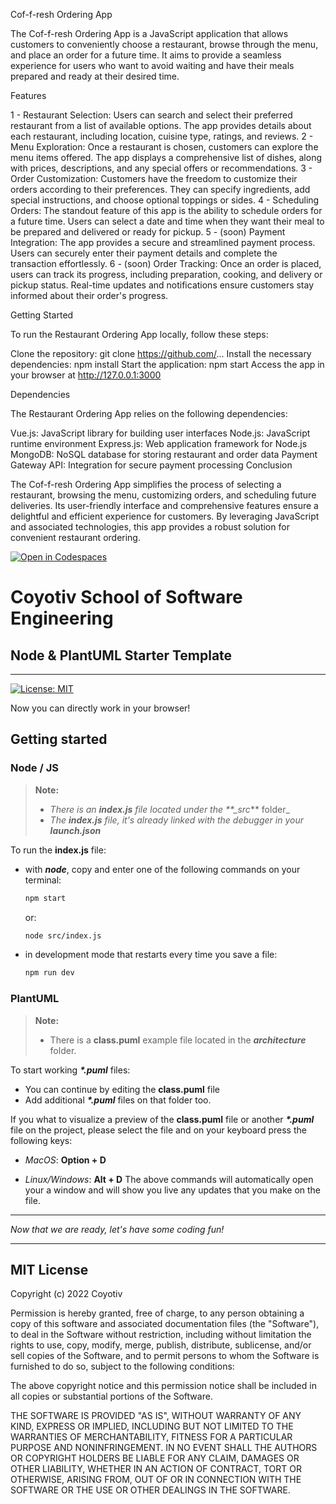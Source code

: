 Cof-f-resh Ordering App

The Cof-f-resh Ordering App is a JavaScript application that allows customers to conveniently choose a restaurant, browse through the menu, and place an order for a future time. It aims to provide a seamless experience for users who want to avoid waiting and have their meals prepared and ready at their desired time.

Features

1 - Restaurant Selection: Users can search and select their preferred restaurant from a list of available options. The app provides details about each restaurant, including location, cuisine type, ratings, and reviews.
2 - Menu Exploration: Once a restaurant is chosen, customers can explore the menu items offered. The app displays a comprehensive list of dishes, along with prices, descriptions, and any special offers or recommendations.
3 - Order Customization: Customers have the freedom to customize their orders according to their preferences. They can specify ingredients, add special instructions, and choose optional toppings or sides.
4 - Scheduling Orders: The standout feature of this app is the ability to schedule orders for a future time. Users can select a date and time when they want their meal to be prepared and delivered or ready for pickup.
5 - (soon) Payment Integration: The app provides a secure and streamlined payment process. Users can securely enter their payment details and complete the transaction effortlessly.
6 - (soon) Order Tracking: Once an order is placed, users can track its progress, including preparation, cooking, and delivery or pickup status. Real-time updates and notifications ensure customers stay informed about their order's progress.

Getting Started

To run the Restaurant Ordering App locally, follow these steps:

Clone the repository: git clone https://github.com/...
Install the necessary dependencies: npm install
Start the application: npm start
Access the app in your browser at http://127.0.0.1:3000

Dependencies

The Restaurant Ordering App relies on the following dependencies:

Vue.js: JavaScript library for building user interfaces
Node.js: JavaScript runtime environment
Express.js: Web application framework for Node.js
MongoDB: NoSQL database for storing restaurant and order data
Payment Gateway API: Integration for secure payment processing
Conclusion

The Cof-f-resh Ordering App simplifies the process of selecting a restaurant, browsing the menu, customizing orders, and scheduling future deliveries. Its user-friendly interface and comprehensive features ensure a delightful and efficient experience for customers. By leveraging JavaScript and associated technologies, this app provides a robust solution for convenient restaurant ordering.

[![Open in Codespaces](https://classroom.github.com/assets/launch-codespace-f4981d0f882b2a3f0472912d15f9806d57e124e0fc890972558857b51b24a6f9.svg)](https://classroom.github.com/open-in-codespaces?assignment_repo_id=10553773)

# Coyotiv School of Software Engineering

## Node & PlantUML Starter Template

---

[![License: MIT](https://img.shields.io/badge/License-MIT-yellow.svg)](https://opensource.org/licenses/MIT)

Now you can directly work in your browser!

## Getting started

### Node / JS

> **Note:**
>
> - _There is an **index.js** file located under the \*\*\_src_\*\* folder\_
> - _The **index.js** file, it's already linked with the debugger in your **launch.json**_

To run the **index.js** file:

- with **_node_**, copy and enter one of the following commands on your terminal:

  ```sh
  npm start
  ```

  or:

  ```sh
  node src/index.js
  ```

- in development mode that restarts every time you save a file:

  ```sh
  npm run dev
  ```

### PlantUML

> **Note:**
>
> - There is a **class.puml** example file located in the **_architecture_** folder.

To start working **_\*.puml_** files:

- You can continue by editing the **class.puml** file
- Add additional **_\*.puml_** files on that folder too.

If you what to visualize a preview of the **class.puml** file or another **_\*.puml_** file on the project, please select the file and on your keyboard press the following keys:

- _MacOS_: **Option + D**

- _Linux/Windows_: **Alt + D**
  The above commands will automatically open your a window and will show you live any updates that you make on the file.

---

_Now that we are ready, let's have some coding fun!_

---

## MIT License

Copyright (c) 2022 Coyotiv

Permission is hereby granted, free of charge, to any person obtaining a copy
of this software and associated documentation files (the "Software"), to deal
in the Software without restriction, including without limitation the rights
to use, copy, modify, merge, publish, distribute, sublicense, and/or sell
copies of the Software, and to permit persons to whom the Software is
furnished to do so, subject to the following conditions:

The above copyright notice and this permission notice shall be included in all
copies or substantial portions of the Software.

THE SOFTWARE IS PROVIDED "AS IS", WITHOUT WARRANTY OF ANY KIND, EXPRESS OR
IMPLIED, INCLUDING BUT NOT LIMITED TO THE WARRANTIES OF MERCHANTABILITY,
FITNESS FOR A PARTICULAR PURPOSE AND NONINFRINGEMENT. IN NO EVENT SHALL THE
AUTHORS OR COPYRIGHT HOLDERS BE LIABLE FOR ANY CLAIM, DAMAGES OR OTHER
LIABILITY, WHETHER IN AN ACTION OF CONTRACT, TORT OR OTHERWISE, ARISING FROM,
OUT OF OR IN CONNECTION WITH THE SOFTWARE OR THE USE OR OTHER DEALINGS IN THE
SOFTWARE.
